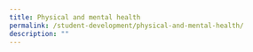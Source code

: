 ```yaml
---
title: Physical and mental health
permalink: /student-development/physical-and-mental-health/
description: ""
---
```

